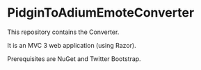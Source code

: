 PidginToAdiumEmoteConverter
============

This repository contains the Converter.

It is an MVC 3 web application (using Razor).

Prerequisites are NuGet and Twitter Bootstrap.